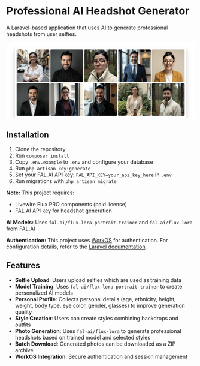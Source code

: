 # Professional AI Headshot Generator

A Laravel-based application that uses AI to generate professional headshots from user selfies.

![Professional AI Headshot Generator](/assets/feature.webp)

## Installation

1. Clone the repository
2. Run `composer install`
3. Copy `.env.example` to `.env` and configure your database
4. Run `php artisan key:generate`
5. Set your FAL.AI API key: `FAL_API_KEY=your_api_key_here` in `.env`
6. Run migrations with `php artisan migrate`

**Note:** This project requires:
- Livewire Flux PRO components (paid license)
- FAL.AI API key for headshot generation

**AI Models:** Uses `fal-ai/flux-lora-portrait-trainer` and `fal-ai/flux-lora` from FAL.AI

**Authentication:** This project uses [WorkOS](https://workos.com/) for authentication. For configuration details, refer to the [Laravel documentation](https://laravel.com/docs/12.x/starter-kits#workos).

## Features

- **Selfie Upload**: Users upload selfies which are used as training data
- **Model Training**: Uses `fal-ai/flux-lora-portrait-trainer` to create personalized AI models
- **Personal Profile**: Collects personal details (age, ethnicity, height, weight, body type, eye color, gender, glasses) to improve generation quality
- **Style Creation**: Users can create styles combining backdrops and outfits
- **Photo Generation**: Uses `fal-ai/flux-lora` to generate professional headshots based on trained model and selected styles
- **Batch Download**: Generated photos can be downloaded as a ZIP archive
- **WorkOS Integration**: Secure authentication and session management
